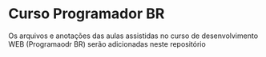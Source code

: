<h1>Curso Programador BR</h1>
<p>Os arquivos e anotações das aulas assistidas no curso de desenvolvimento WEB (Programaodr BR) serão adicionadas neste repositório</p>